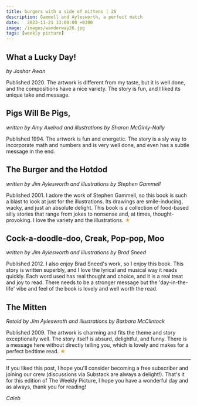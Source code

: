 ```yaml
---
title: burgers with a side of mittens | 26
description: Gammell and Aylesworth, a perfect match
date:   2023-11-21 13:00:00 +0300
image: /images/wanderway26.jpg
tags: [weekly picture]
---
```


## What a Lucky Day!

*by Jashar Awan*

Published 2020. The artwork is different from my taste, but it is well done, and the compositions have a nice variety. The story is fun, and I liked its unique take and message.

## Pigs Will Be Pigs,

*written by Amy Axelrod and illustrations by Sharon McGinly-Nally*

Published 1994. The artwork is fun and energetic. The story is a sly way to incorporate math and numbers and is very well done, and even has a subtle message in the end.

## The Burger and the Hotdod

*written by Jim Aylesworth and illustrations by Stephen Gammell*

Published 2001. I adore the work of Stephen Gammell, so this book is such a blast to look at just for the illustrations. Its drawings are smile-inducing, wacky, and just an absolute delight. This book is a collection of food-based silly stories that range from jokes to nonsense and, at times, thought-provoking. I love the variety and the illustrations. <h style="color:#E7A526;">★</h>

## Cock-a-doodle-doo, Creak, Pop-pop, Moo

*written by Jim Aylesworth and illustrations by Brad Sneed*

Published 2012. I also enjoy Brad Sneed's work, so I enjoy this book. This story is written superbly, and I love the lyrical and musical way it reads quickly. Each word used has real thought and choice, and it is a real treat and joy to read. There needs to be a stronger message but the 'day-in-the-life' vibe and feel of the book is lovely and well worth the read.

## The Mitten

*Retold by Jim Ayleswroth and illustrations by Barbara McClintock*

Published 2009. The artwork is charming and fits the theme and story exceptionally well. The story itself is absurd, delightful, and funny. There is a message here without directly telling you, which is lovely and makes for a perfect bedtime read. <h style="color:#E7A526;">★</h>

***

If you liked this post, I hope you'll consider becoming a free subscriber and joining our crew (discussions via Substack are always a delight!). That's it for this edition of The Weekly Picture, I hope you have a wonderful day and as always, thank you for reading!

*Caleb*
